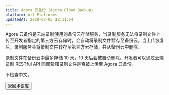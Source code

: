 ```yaml
---
title: Agora 云备份 (Agora Cloud Backup)
platform: All Platforms
updatedAt: 2020-07-03 18:11:54
---
```

Agora 云备份是云端录制使用的备份云存储服务，当录制服务无法将录制文件上传至开发者指定的第三方云存储时，会自动将录制文件暂存至备份云。当上传恢复后，录制服务会将录制文件转存至第三方云存储，并从备份云中删除。

录制文件在备份云中最多存储 10 天，10 天后会被自动删除。开发者可以通过云端录制 RESTful API 回调获知录制文件是否被上传至 Agora 云备份。

不检查中文。

<a href="./terms"><button>返回术语库</button></a>